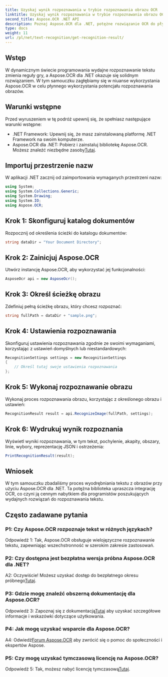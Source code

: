```yaml
---
title: Uzyskaj wynik rozpoznawania w trybie rozpoznawania obrazu OCR
linktitle: Uzyskaj wynik rozpoznawania w trybie rozpoznawania obrazu OCR
second_title: Aspose.OCR .NET API
description: Poznaj Aspose.OCR dla .NET, potężne rozwiązanie OCR do płynnego rozpoznawania tekstu w obrazach.
type: docs
weight: 11
url: /pl/net/text-recognition/get-recognition-result/
---
```

## Wstęp

W dynamicznym świecie programowania wydajne rozpoznawanie tekstu zmienia reguły gry, a Aspose.OCR dla .NET okazuje się solidnym rozwiązaniem. W tym samouczku zagłębiamy się w niuanse wykorzystania Aspose.OCR w celu płynnego wykorzystania potencjału rozpoznawania obrazów.

## Warunki wstępne

Przed wyruszeniem w tę podróż upewnij się, że spełniasz następujące warunki wstępne:

- .NET Framework: Upewnij się, że masz zainstalowaną platformę .NET Framework na swoim komputerze.
-  Aspose.OCR dla .NET: Pobierz i zainstaluj bibliotekę Aspose.OCR. Możesz znaleźć niezbędne zasoby[Tutaj](https://releases.aspose.com/ocr/net/).

## Importuj przestrzenie nazw

W aplikacji .NET zacznij od zaimportowania wymaganych przestrzeni nazw:

```csharp
using System;
using System.Collections.Generic;
using System.Drawing;
using System.IO;
using Aspose.OCR;
```

## Krok 1: Skonfiguruj katalog dokumentów

Rozpocznij od określenia ścieżki do katalogu dokumentów:

```csharp
string dataDir = "Your Document Directory";
```

## Krok 2: Zainicjuj Aspose.OCR

Utwórz instancję Aspose.OCR, aby wykorzystać jej funkcjonalności:

```csharp
AsposeOcr api = new AsposeOcr();
```

## Krok 3: Określ ścieżkę obrazu

Zdefiniuj pełną ścieżkę obrazu, który chcesz rozpoznać:

```csharp
string fullPath = dataDir + "sample.png";
```

## Krok 4: Ustawienia rozpoznawania

Skonfiguruj ustawienia rozpoznawania zgodnie ze swoimi wymaganiami, korzystając z ustawień domyślnych lub niestandardowych:

```csharp
RecognitionSettings settings = new RecognitionSettings
{
    // Określ tutaj swoje ustawienia rozpoznawania
};
```

## Krok 5: Wykonaj rozpoznawanie obrazu

Wykonaj proces rozpoznawania obrazu, korzystając z określonego obrazu i ustawień:

```csharp
RecognitionResult result = api.RecognizeImage(fullPath, settings);
```

## Krok 6: Wydrukuj wynik rozpoznania

Wyświetl wyniki rozpoznawania, w tym tekst, pochylenie, akapity, obszary, linie, wybory, reprezentację JSON i ostrzeżenia:

```csharp
PrintRecognitionResult(result);
```

## Wniosek

W tym samouczku zbadaliśmy proces wyodrębniania tekstu z obrazów przy użyciu Aspose.OCR dla .NET. Ta potężna biblioteka upraszcza integrację OCR, co czyni ją cennym nabytkiem dla programistów poszukujących wydajnych rozwiązań do rozpoznawania tekstu.

## Często zadawane pytania

### P1: Czy Aspose.OCR rozpoznaje tekst w różnych językach?

Odpowiedź 1: Tak, Aspose.OCR obsługuje wielojęzyczne rozpoznawanie tekstu, zapewniając wszechstronność w szerokim zakresie zastosowań.

### P2: Czy dostępna jest bezpłatna wersja próbna Aspose.OCR dla .NET?

 A2: Oczywiście! Możesz uzyskać dostęp do bezpłatnego okresu próbnego[Tutaj](https://releases.aspose.com/).

### P3: Gdzie mogę znaleźć obszerną dokumentację dla Aspose.OCR?

 Odpowiedź 3: Zapoznaj się z dokumentacją[Tutaj](https://reference.aspose.com/ocr/net/) aby uzyskać szczegółowe informacje i wskazówki dotyczące użytkowania.

### P4: Jak mogę uzyskać wsparcie dla Aspose.OCR?

 A4: Odwiedź[Forum Aspose.OCR](https://forum.aspose.com/c/ocr/16) aby zwrócić się o pomoc do społeczności i ekspertów Aspose.

### P5: Czy mogę uzyskać tymczasową licencję na Aspose.OCR?

 Odpowiedź 5: Tak, możesz nabyć licencję tymczasową[Tutaj](https://purchase.aspose.com/temporary-license/).
